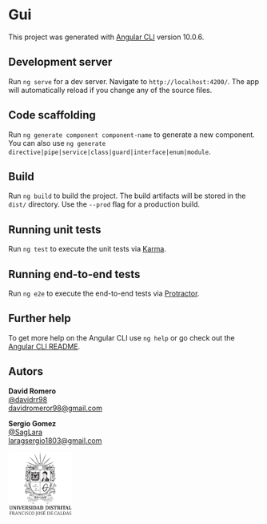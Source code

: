 # Gui

This project was generated with [Angular CLI](https://github.com/angular/angular-cli) version 10.0.6.

## Development server

Run `ng serve` for a dev server. Navigate to `http://localhost:4200/`. The app will automatically reload if you change any of the source files.

## Code scaffolding

Run `ng generate component component-name` to generate a new component. You can also use `ng generate directive|pipe|service|class|guard|interface|enum|module`.

## Build

Run `ng build` to build the project. The build artifacts will be stored in the `dist/` directory. Use the `--prod` flag for a production build.

## Running unit tests

Run `ng test` to execute the unit tests via [Karma](https://karma-runner.github.io).

## Running end-to-end tests

Run `ng e2e` to execute the end-to-end tests via [Protractor](http://www.protractortest.org/).

## Further help

To get more help on the Angular CLI use `ng help` or go check out the [Angular CLI README](https://github.com/angular/angular-cli/blob/master/README.md).

## Autors
**David Romero**<br>
[@davidrr98](https://github.com/davidrr98)<br>
<davidromeror98@gmail.com><br>

**Sergio Gomez**<br>
[@SagLara](https://github.com/SagLara)<br>
<laragsergio1803@gmail.com><br>

![Universidad Distrital FJC!](/src/assets/img/escudo_oficial_udistrital.png "Escudo Universidad Distrital")

